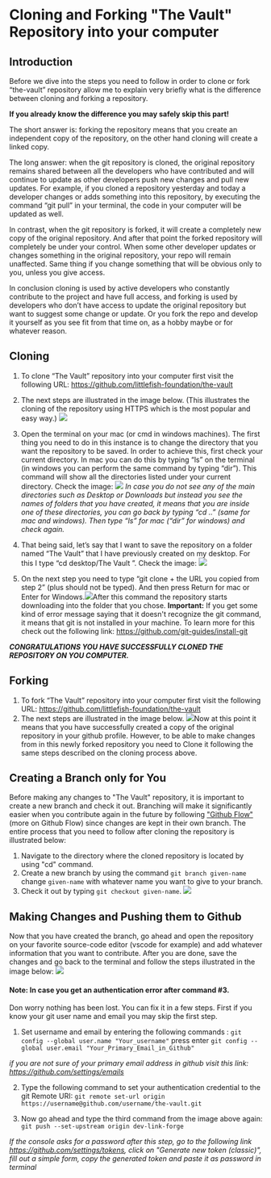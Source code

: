 # Cloning and Forking "The Vault" Repository into your computer 

## Introduction

Before we dive into the steps you need to follow in order to clone or fork “the-vault” repository allow me to explain very briefly what is the difference between cloning and forking a repository. 

**If you already know the difference you may safely skip this part!**

The short answer is: forking the repository means that you create an independent copy of the repository, on the other hand cloning will create a linked copy.

The long answer: when the git repository is cloned, the original repository remains shared between all the developers who have contributed and will continue to update as other developers push new changes and pull new updates. For example, if you cloned a repository yesterday and today a developer changes or adds something into this repository, by executing the command “git pull” in your terminal, the code in your computer will be updated as well. 

In contrast, when the git repository is forked, it will create a completely new copy of the original repository. And after that point the forked repository will completely be under your control. When some other developer updates or changes something in the original repository, your repo will remain unaffected. Same thing if you change something that will be obvious only to you, unless you give access.

In conclusion cloning is used by active developers who constantly contribute to the project and have full access, and forking is used by developers who don’t have access to update the original repository but want to suggest some change or update. Or you fork the repo and develop it yourself as you see fit from that time on, as a hobby maybe or for whatever reason.


## Cloning 
1. To clone “The Vault” repository into your computer first visit the following URL: https://github.com/littlefish-foundation/the-vault 
2. The next steps are illustrated in the image below. (This illustrates the cloning of the repository using HTTPS which is the most popular and easy way.)
![](https://i.imgur.com/QL6XOOj.png)

3. Open the terminal on your mac (or cmd in windows machines). The first thing you need to do in this instance is to change the directory that you want the repository to be saved. In order to achieve this, first check your current directory. In mac you can do this by typing “ls” on the terminal (in windows you can perform the same command by typing “dir”). This command will show all the directories listed under your current directory. Check the image: ![](https://i.imgur.com/89wqvbv.png)
*In case you do not see any of the main directories such as Desktop or Downloads but instead you see the names of folders that you have created, it means that you are inside one of these directories, you can go back by typing  “cd ..” (same for mac and windows). Then type “ls” for mac (“dir” for windows) and check again.*

4. That being said, let’s say that I want to save the repository on a folder named “The Vault” that I have previously created on my desktop. For this I type 
“cd desktop/The Vault ”. Check the image: 
![](https://i.imgur.com/EWpY0s3.png)

5. On the next step you need to type “git clone + the URL you copied from step 2” (plus should not be typed). And then press Return for mac or Enter for Windows.![](https://i.imgur.com/3SK7ST9.png)After this command the repository starts downloading into the folder that you chose. 
**Important:** If you get some kind of error message saying that it doesn't recognize the git command, it means that git is not installed in your machine. To learn more for this check out the following link: https://github.com/git-guides/install-git 

***CONGRATULATIONS  YOU HAVE SUCCESSFULLY CLONED THE REPOSITORY ON YOU COMPUTER.***

## Forking 
1. To fork “The Vault” repository into your computer first visit the following URL: https://github.com/littlefish-foundation/the-vault 
2. The next steps are illustrated in the image below. ![](https://i.imgur.com/rd2U3l7.png)Now at this point it means that you have successfully created a copy of the original repository in your github profile. However, to be able to make changes from in this newly forked repository you need to Clone it following the same steps described on the cloning process above.

## Creating a Branch only for You
Before making any changes to "The Vault" repository, it is important to create a new branch and check it out. Branching will make it significantly easier when you contribute again in the future by following ["Github Flow"](https://docs.github.com/en/get-started/quickstart/github-flow#following-github-flow)(more on Github Flow) since changes are kept in their own branch.
The entire process that you need to follow after cloning the repository is illustrated below:
1. Navigate to the directory where the cloned repository is located by using "cd" command.
2. Create a new branch by using the command `git branch given-name` change `given-name` with whatever name you want to give to your branch.
3. Check it out by typing `git checkout given-name`. 
![](https://hackmd.io/_uploads/B1mWcpA8j.png)


## Making Changes and Pushing them to Github
Now that you have created the branch, go ahead and open the repository on your favorite source-code editor (vscode for example) and add whatever information that you want to contribute. After you are done, save the changes and go back to the terminal and follow the steps illustrated in the image below:
![](https://hackmd.io/_uploads/ryNzh6R8i.png)

#### Note: In case you get an authentication error after command #3.
Don worry nothing has been lost. You can fix it in a few steps. First if you know your git user name and email you may skip the first step. 

1. Set username and email by entering the following commands : 
`git config --global user.name "Your_username"` press enter
`git config --global user.email "Your_Primary_Email_in_Github"`

*if you are not sure of your primary email address in github visit this link: https://github.com/settings/emails*

2. Type the following command to set your authentication credential to the git Remote URI:
`git remote set-url origin https://username@github.com/username/the-vault.git`

3. Now go ahead and type the third command from the image above again:
`git push --set-upstream origin dev-link-forge`

*If the console asks for a password after this step, go to the following link https://github.com/settings/tokens, click on "Generate new token (classic)", fill out a simple form, copy the generated token and paste it as password in terminal*











